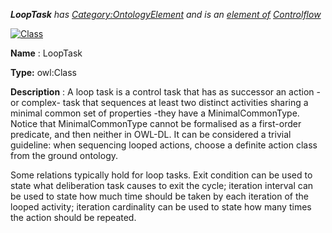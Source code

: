 ___LoopTask__ 
 has
 [Category:OntologyElement](../../Category/OntologyElement "Category:OntologyElement") 
 and is an
 [element of](../../Property/ElementOf "Property:ElementOf") 
[Controlflow](../../Submissions/Controlflow "Submissions:Controlflow")_




  





[![Class](../../images/thumb/2/27/Class.gif/45px-Class.gif)](../../Image/Class.gif "Class")


__Name__ 
 : LoopTask
 



__Type:__ 
 owl:Class
 



__Description__ 
 : A loop task is a control task that has as successor an action -or complex- task that sequences at least two distinct activities sharing a minimal common set of properties -they have a MinimalCommonType. Notice that MinimalCommonType cannot be formalised as a first-order predicate, and then neither in OWL-DL. It can be considered a trivial guideline: when sequencing looped actions, choose a definite action class from the ground ontology.
 



 Some relations typically hold for loop tasks. Exit condition can be used to state what deliberation task causes to exit the cycle; iteration interval can be used to state how much time should be taken by each iteration of the looped activity; iteration cardinality can be used to state how many times the action should be repeated.